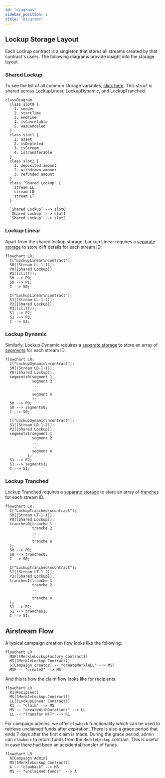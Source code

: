 ```yaml
---
id: "diagrams"
sidebar_position: 1
title: "Diagrams"
---
```


## Lockup Storage Layout

Each Lockup contract is a singleton that stores all streams created by that contract's users. The following diagrams
provide insight into the storage layout.

### Shared Lockup

To see the list of all common storage variables, [click here](/reference/lockup/core/types/library.Lockup#stream). This
struct is shared across LockupLinear, LockupDynamic, and LockupTranched.

```mermaid
classDiagram
  class slot0 {
    1. sender
    2. startTime
    3. endTime
    4. isCancelable
    5. wasCanceled
  }
  class slot1 {
    1. asset
    2. isDepleted
    3. isStream
    4. isTransferable
  }
  class slot2 {
    1. deposited amount
    2. withdrawn amount
    3. refunded amount
  }
  class `Shared Lockup` {
    stream LL
    stream LD
    stream LT
  }

  `Shared Lockup` --> slot0
  `Shared Lockup` --> slot1
  `Shared Lockup` --> slot2
```

### Lockup Linear

Apart from the shared lockup storage, Lockup Linear requires a
[separate storage](/reference/lockup/core/contract.SablierV2LockupLinear#_cliffs) to store cliff details for each stream
ID.

```mermaid
flowchart LR;
  C["LockupLinear\ncontract"];
  S0[(Stream LL-1-1)];
  P0([Shared Lockup]);
  P1([cliff]);
  S0 --> P0;
  S0 --> P1;
  C --> S0;

  C["LockupLinear\ncontract"];
  S1[(Stream LL-1-2)];
  P2([Shared Lockup]);
  P3([cliff]);
  S1 --> P2;
  S1 --> P3;
  C --> S1;
```

### Lockup Dynamic

Similarly, Lockup Dynamic requires a
[separate storage](/reference/lockup/core/contract.SablierV2LockupDynamic#_segments) to store an array of
[segments](/reference/lockup/core/types/library.LockupDynamic#segment) for each stream ID.

```mermaid
flowchart LR;
  C["LockupDynamic\ncontract"];
  S0[(Stream LD-1-1)];
  P0([Shared Lockup]);
  segments0(segment 1
            segment 2
            ..
            ..
            segment n
            );
  S0 --> P0;
  S0 --> segments0;
  C --> S0;

  C["LockupDynamic\ncontract"];
  S1[(Stream LD-1-2)];
  P2([Shared Lockup]);
  segments1(segment 1
            segment 2
            ..
            ..
            segment n
          );
  S1 --> P2;
  S1 --> segments1;
  C --> S1;
```

### Lockup Tranched

Lockup Tranched requires a [separate storage](/reference/lockup/core/contract.SablierV2LockupTranched#_tranches) to
store an array of [tranches](/reference/lockup/core/types/library.LockupTranched#tranche) for each stream ID.

```mermaid
flowchart LR;
  C["LockupTranched\ncontract"];
  S0[(Stream LT-1-1)];
  P0([Shared Lockup]);
  tranches0(tranche 1
            tranche 2
            ..
            ..
            tranche n
  );
  S0 --> P0;
  S0 --> tranches0;
  C --> S0;

  C["LockupTranched\ncontract"];
  S1[(Stream LT-1-2)];
  P2([Shared Lockup]);
  tranches1(tranche 1
            tranche 2
            ..
            ..
            tranche n
  );
  S1 --> P2;
  S1 --> tranches1;
  C --> S1;
```

## Airstream Flow

A typical campaign creation flow looks like the following:

```mermaid
flowchart LR
  MSF[(MerkleLockupFactory Contract)]
  MS[(MerkleLockup Contract)]
  S[Campaign creator] -- "createMerkleLL" --> MSF
  MSF -- "create2" --> MS
```

And this is how the claim flow looks like for recipients:

```mermaid
flowchart LR
  R1[Recipient]
  MS[(MerkleLockup Contract)]
  LL[(LockupLinear Contract)]
  R1 -- "claim" --> MS
  MS -- "createWithDurations" --> LL
  LL -- "Transfer NFT" --> R1
```

For campaign admins, we offer `clawback` functionality which can be used to retrieve unclaimed funds after expiration.
There is also a grace period that ends 7 days after the first claim is made. During the grace period, admin can
`clawback` to return funds from the `MerkleLockup` contract. This is useful in case there had been an accidental
transfer of funds.

```mermaid
flowchart LR
  A[Campaign Admin]
  MS[(MerkleLockup Contract)]
  A -- "clawback" --> MS
  MS -- "unclaimed funds"  --> A
```
